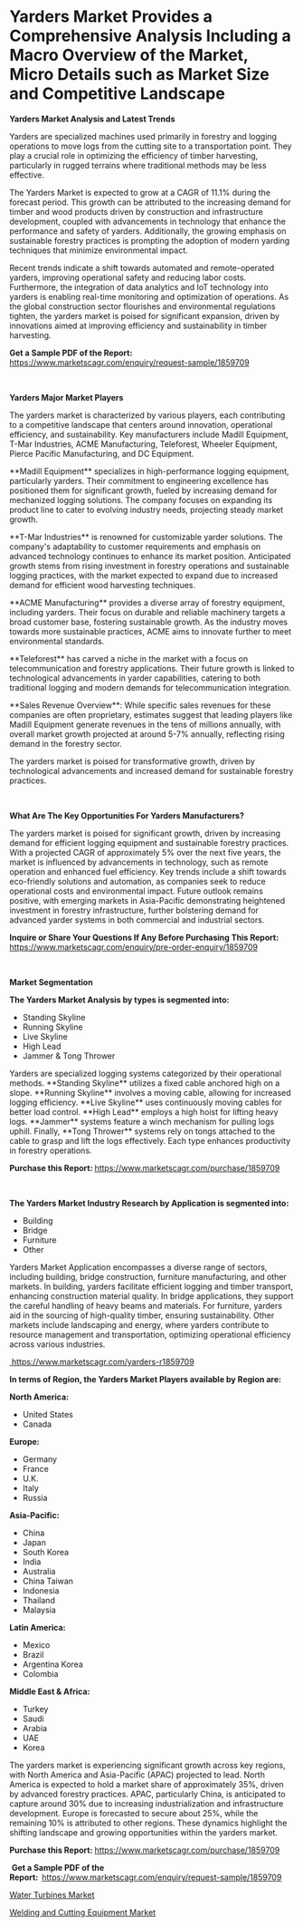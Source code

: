 <p><h1>Yarders Market Provides a Comprehensive Analysis Including a Macro Overview of the Market, Micro Details such as Market Size and Competitive Landscape</h1></p><p><strong>Yarders Market Analysis and Latest Trends</strong></p>
<p><p>Yarders are specialized machines used primarily in forestry and logging operations to move logs from the cutting site to a transportation point. They play a crucial role in optimizing the efficiency of timber harvesting, particularly in rugged terrains where traditional methods may be less effective. </p><p>The Yarders Market is expected to grow at a CAGR of 11.1% during the forecast period. This growth can be attributed to the increasing demand for timber and wood products driven by construction and infrastructure development, coupled with advancements in technology that enhance the performance and safety of yarders. Additionally, the growing emphasis on sustainable forestry practices is prompting the adoption of modern yarding techniques that minimize environmental impact.</p><p>Recent trends indicate a shift towards automated and remote-operated yarders, improving operational safety and reducing labor costs. Furthermore, the integration of data analytics and IoT technology into yarders is enabling real-time monitoring and optimization of operations. As the global construction sector flourishes and environmental regulations tighten, the yarders market is poised for significant expansion, driven by innovations aimed at improving efficiency and sustainability in timber harvesting.</p></p>
<p><strong>Get a Sample PDF of the Report:&nbsp;</strong> <a href="https://www.marketscagr.com/enquiry/request-sample/1859709?utm_campaign=2097&utm_medium=2&utm_source=Github&utm_content=ia&utm_term=08042025&utm_id=yarders">https://www.marketscagr.com/enquiry/request-sample/1859709</a></p>
<p>&nbsp;</p>
<p><strong>Yarders Major Market Players</strong></p>
<p><p>The yarders market is characterized by various players, each contributing to a competitive landscape that centers around innovation, operational efficiency, and sustainability. Key manufacturers include Madill Equipment, T-Mar Industries, ACME Manufacturing, Teleforest, Wheeler Equipment, Pierce Pacific Manufacturing, and DC Equipment.</p><p>**Madill Equipment** specializes in high-performance logging equipment, particularly yarders. Their commitment to engineering excellence has positioned them for significant growth, fueled by increasing demand for mechanized logging solutions. The company focuses on expanding its product line to cater to evolving industry needs, projecting steady market growth.</p><p>**T-Mar Industries** is renowned for customizable yarder solutions. The company's adaptability to customer requirements and emphasis on advanced technology continues to enhance its market position. Anticipated growth stems from rising investment in forestry operations and sustainable logging practices, with the market expected to expand due to increased demand for efficient wood harvesting techniques.</p><p>**ACME Manufacturing** provides a diverse array of forestry equipment, including yarders. Their focus on durable and reliable machinery targets a broad customer base, fostering sustainable growth. As the industry moves towards more sustainable practices, ACME aims to innovate further to meet environmental standards.</p><p>**Teleforest** has carved a niche in the market with a focus on telecommunication and forestry applications. Their future growth is linked to technological advancements in yarder capabilities, catering to both traditional logging and modern demands for telecommunication integration.</p><p>**Sales Revenue Overview**: While specific sales revenues for these companies are often proprietary, estimates suggest that leading players like Madill Equipment generate revenues in the tens of millions annually, with overall market growth projected at around 5-7% annually, reflecting rising demand in the forestry sector. </p><p>The yarders market is poised for transformative growth, driven by technological advancements and increased demand for sustainable forestry practices.</p></p>
<p>&nbsp;</p>
<p><strong>What Are The Key Opportunities For Yarders Manufacturers?</strong></p>
<p><p>The yarders market is poised for significant growth, driven by increasing demand for efficient logging equipment and sustainable forestry practices. With a projected CAGR of approximately 5% over the next five years, the market is influenced by advancements in technology, such as remote operation and enhanced fuel efficiency. Key trends include a shift towards eco-friendly solutions and automation, as companies seek to reduce operational costs and environmental impact. Future outlook remains positive, with emerging markets in Asia-Pacific demonstrating heightened investment in forestry infrastructure, further bolstering demand for advanced yarder systems in both commercial and industrial sectors.</p></p>
<p><strong>Inquire or Share Your Questions If Any Before Purchasing This Report:</strong> <a href="https://www.marketscagr.com/enquiry/pre-order-enquiry/1859709?utm_campaign=2097&utm_medium=2&utm_source=Github&utm_content=ia&utm_term=08042025&utm_id=yarders">https://www.marketscagr.com/enquiry/pre-order-enquiry/1859709</a></p>
<p>&nbsp;</p>
<p><strong>Market Segmentation</strong></p>
<p><strong>The Yarders Market Analysis by types is segmented into:</strong></p>
<p><ul><li>Standing Skyline</li><li>Running Skyline</li><li>Live Skyline</li><li>High Lead</li><li>Jammer & Tong Thrower</li></ul></p>
<p><p>Yarders are specialized logging systems categorized by their operational methods. **Standing Skyline** utilizes a fixed cable anchored high on a slope. **Running Skyline** involves a moving cable, allowing for increased logging efficiency. **Live Skyline** uses continuously moving cables for better load control. **High Lead** employs a high hoist for lifting heavy logs. **Jammer** systems feature a winch mechanism for pulling logs uphill. Finally, **Tong Thrower** systems rely on tongs attached to the cable to grasp and lift the logs effectively. Each type enhances productivity in forestry operations.</p></p>
<p><strong>Purchase this Report:&nbsp;</strong><a href="https://www.marketscagr.com/purchase/1859709?utm_campaign=2097&utm_medium=2&utm_source=Github&utm_content=ia&utm_term=08042025&utm_id=yarders">https://www.marketscagr.com/purchase/1859709</a></p>
<p>&nbsp;</p>
<p><strong>The Yarders Market Industry Research by Application is segmented into:</strong></p>
<p><ul><li>Building</li><li>Bridge</li><li>Furniture</li><li>Other</li></ul></p>
<p><p>Yarders Market Application encompasses a diverse range of sectors, including building, bridge construction, furniture manufacturing, and other markets. In building, yarders facilitate efficient logging and timber transport, enhancing construction material quality. In bridge applications, they support the careful handling of heavy beams and materials. For furniture, yarders aid in the sourcing of high-quality timber, ensuring sustainability. Other markets include landscaping and energy, where yarders contribute to resource management and transportation, optimizing operational efficiency across various industries.</p></p>
<p><a href="https://www.marketscagr.com/yarders-r1859709?utm_campaign=2097&utm_medium=2&utm_source=Github&utm_content=ia&utm_term=08042025&utm_id=yarders">&nbsp;https://www.marketscagr.com/yarders-r1859709</a></p>
<p><strong>In terms of Region, the Yarders Market Players available by Region are:</strong></p>
<p>
    <p> <strong> North America: </strong>
        <ul>
            <li>United States</li>
            <li>Canada</li>
        </ul>
        </p> 
    <p> <strong> Europe: </strong>
        <ul>
            <li>Germany</li>
            <li>France</li>
            <li>U.K.</li>
            <li>Italy</li>
            <li>Russia</li>
        </ul>
        </p> 
    <p> <strong> Asia-Pacific: </strong>
        <ul>
            <li>China</li>
            <li>Japan</li>
            <li>South Korea</li>
            <li>India</li>
            <li>Australia</li>
            <li>China Taiwan</li>
            <li>Indonesia</li>
            <li>Thailand</li>
            <li>Malaysia</li>
        </ul>
        </p> 
    <p> <strong> Latin America: </strong>
        <ul>
            <li>Mexico</li>
            <li>Brazil</li>
            <li>Argentina Korea</li>
            <li>Colombia</li>
        </ul>
        </p> 
    <p> <strong> Middle East & Africa: </strong>
        <ul>
            <li>Turkey</li>
            <li>Saudi</li>
            <li>Arabia</li>
            <li>UAE</li>
            <li>Korea</li>
        </ul>
    </p>
    </p>
<p><p>The yarders market is experiencing significant growth across key regions, with North America and Asia-Pacific (APAC) projected to lead. North America is expected to hold a market share of approximately 35%, driven by advanced forestry practices. APAC, particularly China, is anticipated to capture around 30% due to increasing industrialization and infrastructure development. Europe is forecasted to secure about 25%, while the remaining 10% is attributed to other regions. These dynamics highlight the shifting landscape and growing opportunities within the yarders market.</p></p>
<p><strong>Purchase this Report: </strong><a href="https://www.marketscagr.com/purchase/1859709?utm_campaign=2097&utm_medium=2&utm_source=Github&utm_content=ia&utm_term=08042025&utm_id=yarders">https://www.marketscagr.com/purchase/1859709</a></p>
<p>&nbsp;<strong>Get a Sample PDF of the Report:&nbsp;&nbsp;</strong><a href="https://www.marketscagr.com/enquiry/request-sample/1859709?utm_campaign=2097&utm_medium=2&utm_source=Github&utm_content=ia&utm_term=08042025&utm_id=yarders">https://www.marketscagr.com/enquiry/request-sample/1859709</a></p>
<p><strong></strong></p>
<p><p><a href="https://github.com/lylyparadise/Market-Research-Report-List-6/blob/main/water-turbines-market.md?utm_campaign=2097&utm_medium=2&utm_source=Github&utm_content=ia&utm_term=08042025&utm_id=yarders">Water Turbines Market</a></p><p><a href="https://github.com/FlorianWolf90/Market-Research-Report-List-2/blob/main/welding-and-cutting-equipment-market.md?utm_campaign=2097&utm_medium=2&utm_source=Github&utm_content=ia&utm_term=08042025&utm_id=yarders">Welding and Cutting Equipment Market</a></p></p>